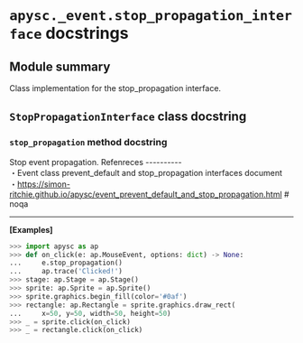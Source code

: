 # `apysc._event.stop_propagation_interface` docstrings

## Module summary

Class implementation for the stop_propagation interface.

## `StopPropagationInterface` class docstring

### `stop_propagation` method docstring

Stop event propagation. Refenreces ---------- <br> ・Event class prevent_default and stop_propagation interfaces document <br> ・https://simon-ritchie.github.io/apysc/event_prevent_default_and_stop_propagation.html # noqa<hr>

**[Examples]**

```py
>>> import apysc as ap
>>> def on_click(e: ap.MouseEvent, options: dict) -> None:
...     e.stop_propagation()
...     ap.trace('Clicked!')
>>> stage: ap.Stage = ap.Stage()
>>> sprite: ap.Sprite = ap.Sprite()
>>> sprite.graphics.begin_fill(color='#0af')
>>> rectangle: ap.Rectangle = sprite.graphics.draw_rect(
...     x=50, y=50, width=50, height=50)
>>> _ = sprite.click(on_click)
>>> _ = rectangle.click(on_click)
```